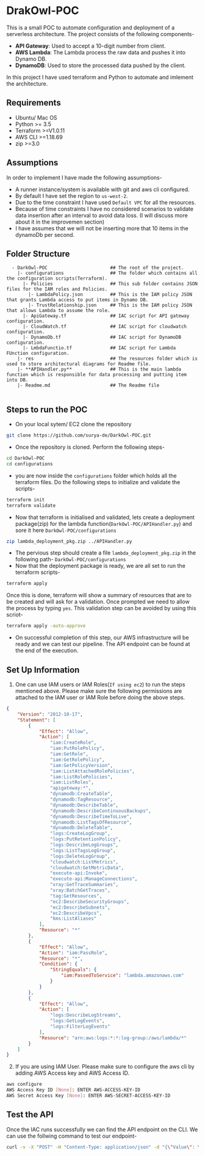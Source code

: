 # DrakOwl-POC
This is a small POC to automate configuration and deployment of a serverless architecture. The project consists of the following components-
* **API Gateway**: Used to accept a 10-digit number from client.
* **AWS Lambda**: The Lambda process the raw data and pushes it into Dynamo DB.
* **DynamoDB**: Used to store the processed data pushed by the client.

In this project I have used terraform and Python to automate and imlement the architecture.

## Requirements
* Ubuntu/ Mac OS
* Python >= 3.5
* Terraform >=V1.0.11
* AWS CLI >=1.18.69
* zip >=3.0

## Assumptions
In order to implement I have made the following assumptions-
* A runner instance/system is available with git and aws cli configured.
* By default I have set the region to `us-west-2`.
* Due to the time constraint I have used `Default VPC` for all the resources.
* Because of time constraints I have no considered scenarios to validate data insertion after an interval to avoid data loss. (I will discuss more about it in the improvemen section)
* I have assumes that we will not be inserting more that 10 items in the dynamoDb per second.

## Folder Structure
```
  - DarkOwl-POC                       ## The root of the project.
    |- configurations                 ## The folder which contains all the configuration scripts(Terraform).
      |- Policies                     ## This sub folder contains JSON files for the IAM roles and Policies.
        |- LambdaPolicy.json          ## This is the IAM policy JSON that grants Lambda access to put items in Dynamo DB.
        |- TrustRelationship.json     ## This is the IAM policy JSON that allows Lambda to assume the role. 
      |- ApiGateway.tf                ## IAC script for API gateway configuration.
      |- CloudWatch.tf                ## IAC script for cloudwatch configuration.
      |- DynamoDb.tf                  ## IAC script for DynamoDB configuration.
      |- LmbdaFunctio.tf              ## IAC script for Lambda FUnction configuration.
    |- res                            ## The resources folder which is used to store architectural diagrams for Readme file.
    |- **APIHandler.py**              ## This is the main lambda function which is responsible for data processing and putting item into DB.
    |- Readme.md                      ## The Readme file
    
```
## Steps to run the POC
* On your local sytem/ EC2 clone the repository
```bash
git clone https://github.com/surya-de/DarkOwl-POC.git
```
* Once the repository is cloned. Perform the following steps-
```bash
cd DarkOwl-POC
cd configurations
```
* you are now inside the ``configurations`` folder which holds all the terraform files. Do the following steps to initialize and validate the scripts-
```bash
terraform init
terraform validate
```
* Now that terraform is initialised and validated, lets create a deployment package(zip) for the lambda function(``DarkOwl-POC/APIHandler.py``) and sore it here ``DarkOwl-POC/configurations``
```bash
zip lambda_deployment_pkg.zip ../APIHandler.py
```
* The pervious step should create a file `lambda_deployment_pkg.zip` in the following path- `DarkOwl-POC/configurations`
* Now that the deployment package is ready, we are all set to run the terraform scripts-
```Bash
terraform apply
```
Once this is done, terraform will show a summary of resources that are to be created and will ask for a validation. Once prompted we need to allow the process by typing `yes`. This validation step can be avoided by using this scriot-
```bash
terraform apply -auto-approve
```
* On successful completion of this step, our AWS infrastructure will be ready and we can test our pipeline. The API endpoint can be found at the end of the execution.

## Set Up Information
1. One can use IAM users or IAM Roles(`If using ec2`) to run the steps mentioned above. Please make sure the following permissions are attached to the IAM user or IAM Role before doing the above steps.
```json
{
    "Version": "2012-10-17",
    "Statement": [
        {
            "Effect": "Allow",
            "Action": [
                "iam:CreateRole",
                "iam:PutRolePolicy",
                "iam:GetRole",
                "iam:GetRolePolicy",
                "iam:GetPolicyVersion",
                "iam:ListAttachedRolePolicies",
                "iam:ListRolePolicies",
                "iam:ListRoles",
                "apigateway:*",
                "dynamodb:CreateTable",
                "dynamodb:TagResource",
                "dynamodb:DescribeTable",
                "dynamodb:DescribeContinuousBackups",
                "dynamodb:DescribeTimeToLive",
                "dynamodb:ListTagsOfResource",
                "dynamodb:DeleteTable",
                "logs:CreateLogGroup",
                "logs:PutRetentionPolicy",
                "logs:DescribeLogGroups",
                "logs:ListTagsLogGroup",
                "logs:DeleteLogGroup",
                "cloudwatch:ListMetrics",
                "cloudwatch:GetMetricData",
                "execute-api:Invoke",
                "execute-api:ManageConnections",
                "xray:GetTraceSummaries",
                "xray:BatchGetTraces",
                "tag:GetResources",
                "ec2:DescribeSecurityGroups",
                "ec2:DescribeSubnets",
                "ec2:DescribeVpcs",
                "kms:ListAliases"
            ],
            "Resource": "*"
        },
        {
            "Effect": "Allow",
            "Action": "iam:PassRole",
            "Resource": "*",
            "Condition": {
                "StringEquals": {
                    "iam:PassedToService": "lambda.amazonaws.com"
                }
            }
        },
        {
            "Effect": "Allow",
            "Action": [
                "logs:DescribeLogStreams",
                "logs:GetLogEvents",
                "logs:FilterLogEvents"
            ],
            "Resource": "arn:aws:logs:*:*:log-group:/aws/lambda/*"
        }
    ]
}
```

2. If you are using IAM User. Please make sure to configure the aws cli by adding AWS Access key and AWS Access ID.
```bash
aws configure
AWS Access Key ID [None]: ENTER AWS-ACCESS-KEY-ID
AWS Secret Access Key [None]: ENTER AWS-SECRET-ACCESS-KEY-ID
```

## Test the API
Once the IAC runs successfully we can find the API endpoint on the CLI. We can use the follwing command to test our endpoint-
```bash
curl -v -X "POST" -H "Content-Type: application/json" -d "{\"Value\": \"12369845021\"}" https://REPLACE/WITH/API/ENDPOINT/URL
```
